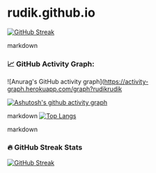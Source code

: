 # rudik.github.io
[![GitHub Streak](https://streak-stats.demolab.com/?user=rudikrudik)](https://git.io/streak-stats)

markdown
### 📈 GitHub Activity Graph:
![Anurag's GitHub activity graph](https://activity-graph.herokuapp.com/graph?rudikrudik



[![Ashutosh's github activity graph](https://github-readme-activity-graph.vercel.app/graph?username=rudikrudik&theme=react)](https://github.com/ashutosh00710/github-readme-activity-graph)

markdown
[![Top Langs](https://github-readme-stats.vercel.app/api/top-langs/?username=rudikrudik&layout=compact)](https://github.com/anuraghazra/github-readme-stats)

markdown
### 🔥 GitHub Streak Stats
[![GitHub Streak](https://github-readme-streak-stats.herokuapp.com/?user=rudikrudik&theme=dark)](https://git.io/streak-stats)

